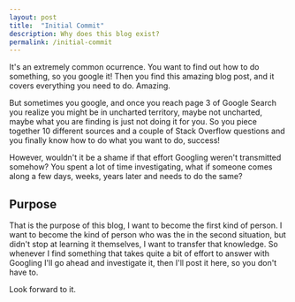 ```yaml
---
layout: post
title:  "Initial Commit"
description: Why does this blog exist?
permalink: /initial-commit
---
```

It's an extremely common ocurrence. You want to find out how to do something, so you google it! Then you find this amazing blog post, and it covers everything you need to do. Amazing.

But sometimes you google, and once you reach page 3 of Google Search you realize you might be in uncharted territory, maybe not uncharted, maybe what you are finding is just not doing it for you. So you piece together 10 different sources and a couple of Stack Overflow questions and you finally know how to do what you want to do, success!

However, wouldn't it be a shame if that effort Googling weren't transmitted somehow? You spent a lot of time investigating, what if someone comes along a few days, weeks, years later and needs to do the same?

## Purpose

That is the purpose of this blog, I want to become the first kind of person. I want to become the kind of person who was the  in the second situation, but didn't stop at learning it themselves, I want to transfer that knowledge. So whenever I find something that takes quite a bit of effort to answer with Googling I'll go ahead and investigate it, then I'll post it here, so you don't have to.

Look forward to it.
